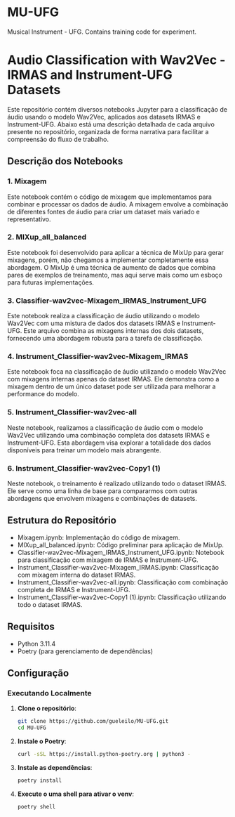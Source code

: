 # MU-UFG
Musical Instrument - UFG. Contains training code for experiment.

# Audio Classification with Wav2Vec - IRMAS and Instrument-UFG Datasets

Este repositório contém diversos notebooks Jupyter para a classificação de áudio usando o modelo Wav2Vec, aplicados aos datasets IRMAS e Instrument-UFG. Abaixo está uma descrição detalhada de cada arquivo presente no repositório, organizada de forma narrativa para facilitar a compreensão do fluxo de trabalho.

## Descrição dos Notebooks

### 1. Mixagem
Este notebook contém o código de mixagem que implementamos para combinar e processar os dados de áudio. A mixagem envolve a combinação de diferentes fontes de áudio para criar um dataset mais variado e representativo.

### 2. MIXup_all_balanced
Este notebook foi desenvolvido para aplicar a técnica de MixUp para gerar mixagens, porém, não chegamos a implementar completamente essa abordagem. O MixUp é uma técnica de aumento de dados que combina pares de exemplos de treinamento, mas aqui serve mais como um esboço para futuras implementações.

### 3. Classifier-wav2vec-Mixagem_IRMAS_Instrument_UFG
Este notebook realiza a classificação de áudio utilizando o modelo Wav2Vec com uma mistura de dados dos datasets IRMAS e Instrument-UFG. Este arquivo combina as mixagens internas dos dois datasets, fornecendo uma abordagem robusta para a tarefa de classificação.

### 4. Instrument_Classifier-wav2vec-Mixagem_IRMAS
Este notebook foca na classificação de áudio utilizando o modelo Wav2Vec com mixagens internas apenas do dataset IRMAS. Ele demonstra como a mixagem dentro de um único dataset pode ser utilizada para melhorar a performance do modelo.

### 5. Instrument_Classifier-wav2vec-all
Neste notebook, realizamos a classificação de áudio com o modelo Wav2Vec utilizando uma combinação completa dos datasets IRMAS e Instrument-UFG. Esta abordagem visa explorar a totalidade dos dados disponíveis para treinar um modelo mais abrangente.

### 6. Instrument_Classifier-wav2vec-Copy1 (1)
Neste notebook, o treinamento é realizado utilizando todo o dataset IRMAS. Ele serve como uma linha de base para compararmos com outras abordagens que envolvem mixagens e combinações de datasets.

## Estrutura do Repositório

- Mixagem.ipynb: Implementação do código de mixagem.
- MIXup_all_balanced.ipynb: Código preliminar para aplicação de MixUp.
- Classifier-wav2vec-Mixagem_IRMAS_Instrument_UFG.ipynb: Notebook para classificação com mixagem de IRMAS e Instrument-UFG.
- Instrument_Classifier-wav2vec-Mixagem_IRMAS.ipynb: Classificação com mixagem interna do dataset IRMAS.
- Instrument_Classifier-wav2vec-all.ipynb: Classificação com combinação completa de IRMAS e Instrument-UFG.
- Instrument_Classifier-wav2vec-Copy1 (1).ipynb: Classificação utilizando todo o dataset IRMAS.


## Requisitos

- Python 3.11.4
- Poetry (para gerenciamento de dependências)

## Configuração

### Executando Localmente

1. **Clone o repositório**:
    ```bash
    git clone https://github.com/gueleilo/MU-UFG.git
    cd MU-UFG
    ```

2. **Instale o Poetry**:
    ```bash
    curl -sSL https://install.python-poetry.org | python3 -
    ```

3. **Instale as dependências**:
    ```bash
    poetry install
    ```

4. **Execute o uma shell para ativar o venv**:
    ```bash
    poetry shell
    ```
